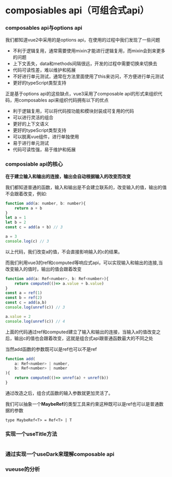 # composiables api（可组合式api）

### composables api与options api

我们都知道vue2中采用的是options api，在使用的过程中我们发现了一些问题

- 不利于逻辑复用，通常需要使用mixin才能进行逻辑复用，而mixin会到来更多的问题
- 上下文丢失，data和methods间隔很远，开发的过程中需要切换来切换去
- 代码可读性差，难以维护和拓展
- 不好进行单元测试，通常在方法里面使用了this来访问，不方便进行单元测试
- 更好的typeScript类型支持

正是基于options api的这些缺点，vue3采用了composable api的形式来组织代码，用composables api来组织代码拥有以下的优点

- 利于逻辑复用，可以将代码按功能和模块封装成可复用的代码
- 可以进行灵活的组合
- 更好的上下文语义
- 更好的typeScript类型支持
- 可以脱离vue组件，进行单独使用
- 易于进行单元测试
- 代码可读性强，易于维护和拓展

### composiable api的核心

**在于建立输入和输出的连接，输出会自动根据输入的改变而改变**

我们都知道普通的函数，输入和输出是不会建立联系的，改变输入的值，输出的值不会跟着改变，例如:

```javascript
function add(a: number, b: number){
    return a + b
}
let a = 1
let b = 2
const c = add(a + b) // 3

a = 3
console.log(c) // 3
```

以上代码，我们改变a的值，不会直接影响输入的c的结果。

而我们利用vue3的ref和computed等响应式api，可以实现输入和输出的连接,当改变输入的值时，输出的值会跟着改变

```javascript
function add(a: Ref<number>, b: Ref<number>){
    return computed(()=> a.value + b.value)
}
const a = ref(1)
const b = ref(2)
const c = add(a,b)
console.log(unref(c)) // 3

a.value = 2
console.log(unref(c)) // 4
```

上面的代码通过ref和computed建立了输入和输出的连接，当输入a的值改变之后，输出c的值也会跟着改变，这就是组合式api跟普通函数最大的不同之处

当然add函数的参数既可以是ref也可以不是ref

```javascript
function add(
	a: Ref<number> | number,
    b: Ref<number> | number
){
    return computed(()=> unref(a) + unref(b))
}
```

通过改造之后，组合式函数的输入参数就更加灵活了。

我们可以抽象一个**MaybeRef**的类型工具来约束这种既可以是ref也可以是普通数据的参数

```
type MaybeRef<T> = Ref<T> | T
```

### 实现一个useTitle方法

```javascript

```



### 通过实现一个useDark来理解composable api



### vueuse的分析











